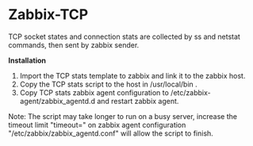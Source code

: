 # Zabbix-TCP

TCP socket states and connection stats are collected by ss and netstat commands, then sent by zabbix sender.

**Installation**

1. Import the TCP stats template to zabbix and link it to the zabbix host.
2. Copy the TCP stats script to the host in /usr/local/bin .
3. Copy TCP stats zabbix agent configuration to /etc/zabbix-agent/zabbix_agentd.d and restart zabbix agent.

Note: The script may take longer to run on a busy server, increase the timeout limit "timeout=" on zabbix agent configuration "/etc/zabbix/zabbix_agentd.conf" will allow the script to finish.

